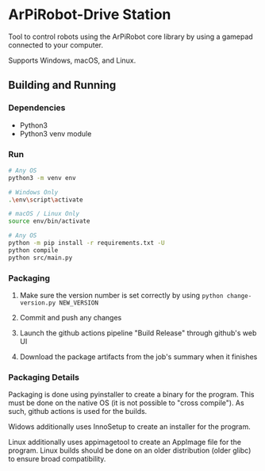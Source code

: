 # ArPiRobot-Drive Station

Tool to control robots using the ArPiRobot core library by using a gamepad connected to your computer.

Supports Windows, macOS, and Linux.


## Building and Running

### Dependencies

- Python3
- Python3 venv module

### Run

```sh
# Any OS
python3 -m venv env

# Windows Only
.\env\script\activate

# macOS / Linux Only
source env/bin/activate

# Any OS
python -m pip install -r requirements.txt -U
python compile
python src/main.py
```

### Packaging

1. Make sure the version number is set correctly by using `python change-version.py NEW_VERSION`

2. Commit and push any changes

3. Launch the github actions pipeline "Build Release" through github's web UI

4. Download the package artifacts from the job's summary when it finishes


### Packaging Details

Packaging is done using pyinstaller to create a binary for the program. This must be done on the native OS (it is not possible to "cross compile"). As such, github actions is used for the builds.

Widows additionally uses InnoSetup to create an installer for the program.

Linux additionally uses appimagetool to create an AppImage file for the program. Linux builds should be done on an older distribution (older glibc) to ensure broad compatibility.